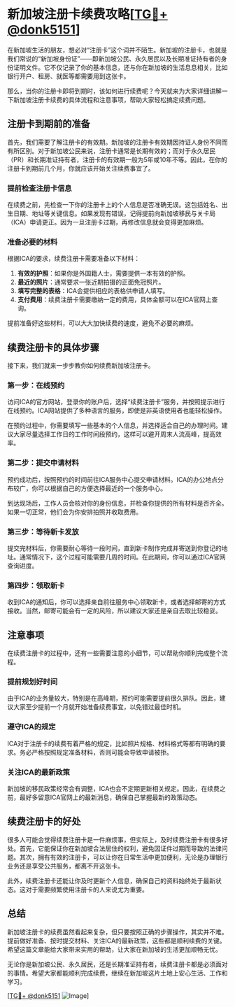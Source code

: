 # 新加坡注册卡续费攻略[[TG💪+ @donk5151](https://t.me/s/donk5151)]

在新加坡生活的朋友，想必对“注册卡”这个词并不陌生。新加坡的注册卡，也就是我们常说的“新加坡身份证”——即新加坡公民、永久居民以及长期准证持有者的身份证明文件。它不仅记录了你的基本信息，还与你在新加坡的生活息息相关，比如银行开户、租房、就医等都需要用到这张卡。

那么，当你的注册卡即将到期时，该如何进行续费呢？今天就来为大家详细讲解一下新加坡注册卡续费的具体流程和注意事项，帮助大家轻松搞定续费问题。

## 注册卡到期前的准备

首先，我们需要了解注册卡的有效期。新加坡的注册卡有效期因持证人身份不同而有所区别。对于新加坡公民来说，注册卡通常是长期有效的；而对于永久居民（PR）和长期准证持有者，注册卡的有效期一般为5年或10年不等。因此，在你的注册卡到期前几个月，你就应该开始关注续费事宜了。

### 提前检查注册卡信息

在续费之前，先检查一下你的注册卡上的个人信息是否准确无误。这包括姓名、出生日期、地址等关键信息。如果发现有错误，记得提前向新加坡移民与关卡局（ICA）申请更正。因为一旦注册卡过期，再修改信息就会变得更加麻烦。

### 准备必要的材料

根据ICA的要求，续费注册卡需要准备以下材料：

1. **有效的护照**：如果你是外国籍人士，需要提供一本有效的护照。
2. **最近的照片**：通常要求一张近期拍摄的正面免冠照片。
3. **填写完整的表格**：ICA会提供相应的表格供申请人填写。
4. **支付费用**：续费注册卡需要缴纳一定的费用，具体金额可以在ICA官网上查询。

提前准备好这些材料，可以大大加快续费的速度，避免不必要的麻烦。

## 续费注册卡的具体步骤

接下来，我们就来一步步教你如何续费新加坡注册卡。

### 第一步：在线预约

访问ICA的官方网站，登录你的账户后，选择“续费注册卡”服务，并按照提示进行在线预约。ICA网站提供了多种语言的服务，即使是非英语使用者也能轻松操作。

在预约过程中，你需要填写一些基本的个人信息，并选择适合自己的办理时间。建议大家尽量选择工作日的工作时间段预约，这样可以避开周末人流高峰，提高效率。

### 第二步：提交申请材料

预约成功后，按照预约的时间前往ICA服务中心提交申请材料。ICA的办公地点分布较广，你可以根据自己的方便选择最近的一个服务中心。

到达现场后，工作人员会核对你的身份信息，并检查你提供的所有材料是否齐全。如果一切正常，他们会为你安排拍照并收取费用。

### 第三步：等待新卡发放

提交完材料后，你需要耐心等待一段时间，直到新卡制作完成并寄送到你登记的地址。通常情况下，这个过程可能需要几周的时间。在此期间，你可以通过ICA官网查询进度。

### 第四步：领取新卡

收到ICA的通知后，你可以选择亲自前往服务中心领取新卡，或者选择邮寄的方式接收。当然，邮寄可能会有一定的风险，所以建议大家还是亲自去取比较稳妥。

## 注意事项

在续费注册卡的过程中，还有一些需要注意的小细节，可以帮助你顺利完成整个流程。

### 提前规划好时间

由于ICA的业务量较大，特别是在高峰期，预约可能需要提前很久排队。因此，建议大家至少提前一个月就开始准备续费事宜，以免错过最佳时机。

### 遵守ICA的规定

ICA对于注册卡的续费有着严格的规定，比如照片规格、材料格式等都有明确的要求。务必严格按照规定准备材料，否则可能会导致申请被拒。

### 关注ICA的最新政策

新加坡的移民政策经常会有调整，ICA也会不定期更新相关规定。因此，在续费之前，最好多留意ICA官网上的最新消息，确保自己掌握最新的政策动态。

## 续费注册卡的好处

很多人可能会觉得续费注册卡是一件麻烦事，但实际上，及时续费注册卡有很多好处。首先，它能保证你在新加坡合法居住的权利，避免因证件过期而导致的法律问题。其次，拥有有效的注册卡，可以让你在日常生活中更加便利，无论是办理银行业务还是享受公共服务，都离不开这张卡。

此外，续费注册卡还能让你及时更新个人信息，确保自己的资料始终处于最新状态。这对于需要频繁使用注册卡的人来说尤为重要。

## 总结

新加坡注册卡的续费虽然看起来复杂，但只要按照正确的步骤操作，其实并不难。提前做好准备、按时提交材料、关注ICA的最新政策，这些都是顺利续费的关键。希望这篇文章能给大家带来实用的帮助，让大家在新加坡的生活更加顺畅无忧。

无论你是新加坡公民、永久居民，还是长期准证持有者，续费注册卡都是必须面对的事情。希望大家都能顺利完成续费，继续在新加坡这片土地上安心生活、工作和学习。

[[TG💪+ @donk5151](https://t.me/s/donk5151) ![Image](https://i.postimg.cc/rwNCRYN7/Snipaste-2025-04-30-17-27-05.png)]